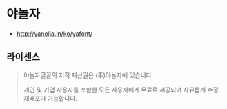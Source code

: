 # 야놀자

* http://yanolja.in/ko/yafont/

## 라이센스
> 야놀자글꼴의 지적 재산권은 (주)야놀자에 있습니다.
>
> 개인 및 기업 사용자를 포함한 모든 사용자에게 무료로 제공되며 자유롭게 수정, 재배포가 가능합니다.

